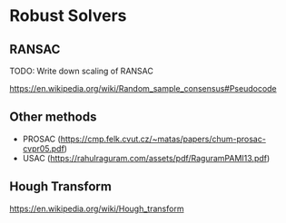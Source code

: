 # Robust Solvers

## RANSAC

TODO: Write down scaling of RANSAC

https://en.wikipedia.org/wiki/Random_sample_consensus#Pseudocode

## Other methods

- PROSAC (https://cmp.felk.cvut.cz/~matas/papers/chum-prosac-cvpr05.pdf)
- USAC (https://rahulraguram.com/assets/pdf/RaguramPAMI13.pdf)

## Hough Transform

https://en.wikipedia.org/wiki/Hough_transform
